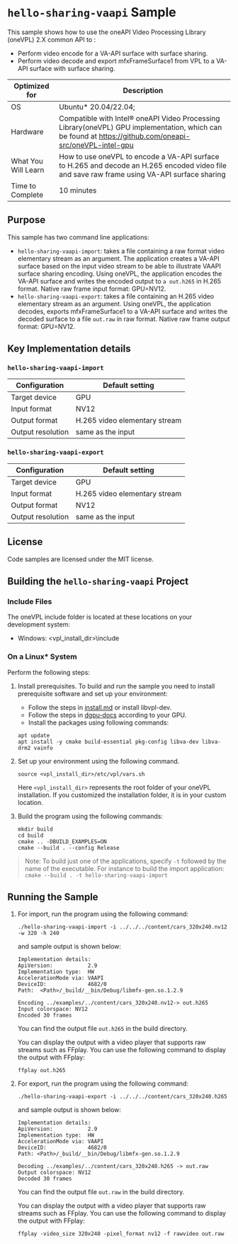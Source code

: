 # `hello-sharing-vaapi` Sample

This sample shows how to use the oneAPI Video Processing Library (oneVPL) 2.X common API to :
- Perform video encode for a VA-API surface with surface sharing.
- Perform video decode and export mfxFrameSurface1 from VPL to a VA-API surface with surface sharing.

| Optimized for    | Description
|----------------- | ----------------------------------------
| OS               | Ubuntu* 20.04/22.04;
| Hardware         | Compatible with Intel® oneAPI Video Processing Library(oneVPL) GPU implementation, which can be found at https://github.com/oneapi-src/oneVPL-intel-gpu 
| What You Will Learn | How to use oneVPL to encode a VA-API surface to H.265 and decode an H.265 encoded video file and save raw frame using VA-API surface sharing
| Time to Complete | 10 minutes


## Purpose

This sample has two command line applications:
- `hello-sharing-vaapi-import`: takes a file containing a raw format video elementary stream as an argument. The application creates a VA-API surface based on the input video stream to be able to illustrate VAAPI surface sharing encoding. Using oneVPL, the application encodes the VA-API surface and writes the encoded output to `a out.h265` in H.265 format. Native raw frame input format: GPU=NV12.
- `hello-sharing-vaapi-export`: takes a file containing an H.265
video elementary stream as an argument. Using oneVPL, the application decodes, exports mfxFrameSurface1 to a VA-API surface and writes the decoded surface to a file `out.raw` in raw format. Native raw frame output format: GPU=NV12.

## Key Implementation details

### `hello-sharing-vaapi-import`

| Configuration     | Default setting
| ----------------- | ----------------------------------
| Target device     | GPU
| Input format      | NV12
| Output format     | H.265 video elementary stream
| Output resolution | same as the input

### `hello-sharing-vaapi-export`

| Configuration     | Default setting
| ----------------- | ----------------------------------
| Target device     | GPU
| Input format      | H.265 video elementary stream
| Output format     | NV12
| Output resolution | same as the input

## License

Code samples are licensed under the MIT license.

## Building the `hello-sharing-vaapi` Project

### Include Files
The oneVPL include folder is located at these locations on your development system:
 - Windows: <vpl_install_dir>\include 


### On a Linux* System

Perform the following steps:

1. Install prerequisites. To build and run the sample you need to
   install prerequisite software and set up your environment:

   - Follow the steps in [install.md](https://github.com/oneapi-src/oneVPL/blob/master/INSTALL.md) or install libvpl-dev. 
   - Follow the steps in [dgpu-docs](https://dgpu-docs.intel.com/) according to your GPU.
   - Install the packages using following commands:
   ```
   apt update
   apt install -y cmake build-essential pkg-config libva-dev libva-drm2 vainfo
   ```

2. Set up your environment using the following command.
   ```
   source <vpl_install_dir>/etc/vpl/vars.sh
   ```
   Here `<vpl_install_dir>` represents the root folder of your oneVPL
   installation.  If you customized the
   installation folder, it is in your custom location.

3. Build the program using the following commands:
   ```
   mkdir build
   cd build
   cmake .. -DBUILD_EXAMPLES=ON
   cmake --build . --config Release
   ```
> Note: To build just one of the applications, specify `-t` followed by the name of the executable. For instance to build the import application: ```cmake --build . -t hello-sharing-vaapi-import```

## Running the Sample

1. For import, run the program using the following command:
   ```
   ./hello-sharing-vaapi-import -i ../../../content/cars_320x240.nv12 -w 320 -h 240
   ```
   and sample output is shown below:
   ```
   Implementation details:
   ApiVersion:           2.9
   Implementation type:  HW
   AccelerationMode via: VAAPI
   DeviceID:             4682/0
   Path:  <Path>/_build/__bin/Debug/libmfx-gen.so.1.2.9
   
   Encoding ../examples/../content/cars_320x240.nv12-> out.h265
   Input colorspace: NV12
   Encoded 30 frames
   ```
   
   You can find the output file `out.h265` in the build directory.
   
   You can display the output with a video player that supports raw streams such as
   FFplay. You can use the following command to display the output with FFplay:
   
   ```
   ffplay out.h265
   ```
2. For export, run the program using the following command:
   ```
   ./hello-sharing-vaapi-export -i ../../../content/cars_320x240.h265
   ```
   and sample output is shown below:
   ```
   Implementation details:
   ApiVersion:           2.9
   Implementation type:  HW
   AccelerationMode via: VAAPI
   DeviceID:             4682/0
   Path: <Path>/_build/__bin/Debug/libmfx-gen.so.1.2.9
   
   Decoding ../examples/../content/cars_320x240.h265 -> out.raw
   Output colorspace: NV12
   Decoded 30 frames
   ```
   
   You can find the output file `out.raw` in the build directory.
   
   You can display the output with a video player that supports raw streams such as
   FFplay. You can use the following command to display the output with FFplay:
   
   ```
   ffplay -video_size 320x240 -pixel_format nv12 -f rawvideo out.raw
   ```

